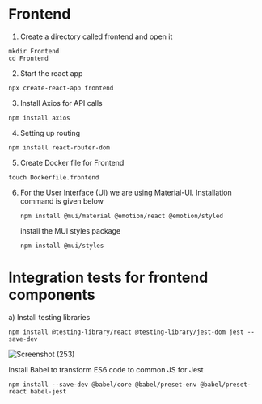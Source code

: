 # Frontend
1) Create a directory called frontend and open it
```shell
mkdir Frontend
cd Frontend
```
   
2) Start the react app
```shell
npx create-react-app frontend
```

3) Install Axios for API calls
```shell
npm install axios
```

4) Setting up routing
```shell
npm install react-router-dom
```
5) Create Docker file for Frontend
```shell
touch Dockerfile.frontend
```

6) For the User Interface (UI) we are using Material-UI. Installation command is given below
   ```shell
   npm install @mui/material @emotion/react @emotion/styled
   ```
    install the MUI styles package

   ```shell
   npm install @mui/styles
   ```
# Integration tests for frontend components

a) Install testing libraries
```shell
npm install @testing-library/react @testing-library/jest-dom jest --save-dev
```
![Screenshot (253)](https://github.com/KNyathi/DataParser/assets/124944851/147059eb-5582-4982-90e5-e8790e577b2c)


Install Babel to transform ES6 code to common JS for Jest
```shell
npm install --save-dev @babel/core @babel/preset-env @babel/preset-react babel-jest
```


